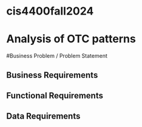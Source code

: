 # cis4400fall2024
# Analysis of OTC patterns

#Business Problem / Problem Statement 

## Business Requirements 

## Functional Requirements

## Data Requirements
